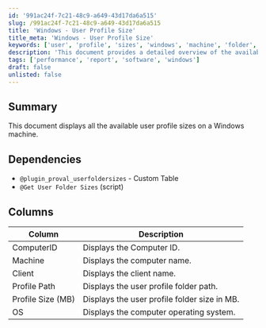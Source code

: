 ```yaml
---
id: '991ac24f-7c21-48c9-a649-43d17da6a515'
slug: /991ac24f-7c21-48c9-a649-43d17da6a515
title: 'Windows - User Profile Size'
title_meta: 'Windows - User Profile Size'
keywords: ['user', 'profile', 'sizes', 'windows', 'machine', 'folder', 'size', 'os']
description: 'This document provides a detailed overview of the available user profile sizes on a Windows machine, including dependencies, columns, and their descriptions for better understanding and utilization.'
tags: ['performance', 'report', 'software', 'windows']
draft: false
unlisted: false
---
```


## Summary

This document displays all the available user profile sizes on a Windows machine.

## Dependencies

- `@plugin_proval_userfoldersizes` - Custom Table
- `@Get User Folder Sizes` (script)

## Columns

| Column            | Description                                      |
|-------------------|--------------------------------------------------|
| ComputerID       | Displays the Computer ID.                        |
| Machine          | Displays the computer name.                      |
| Client           | Displays the client name.                        |
| Profile Path     | Displays the user profile folder path.           |
| Profile Size (MB)| Displays the user profile folder size in MB.    |
| OS               | Displays the computer operating system.          |

